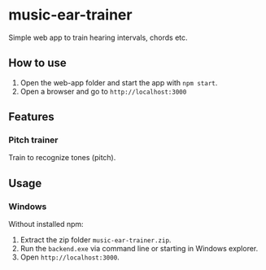 # music-ear-trainer

Simple web app to train hearing intervals, chords etc.

## How to use

1. Open the web-app folder and start the app with `npm start`.
1. Open a browser and go to `http://localhost:3000`

## Features

### Pitch trainer

Train to recognize tones (pitch).

## Usage

### Windows

Without installed npm:

1. Extract the zip folder `music-ear-trainer.zip`.
1. Run the `backend.exe` via command line or starting in Windows explorer.
1. Open `http://localhost:3000`.
